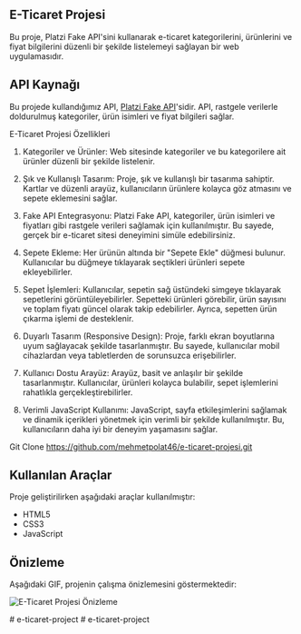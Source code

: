 ## E-Ticaret Projesi

Bu proje, Platzi Fake API'sini kullanarak e-ticaret kategorilerini, ürünlerini ve fiyat bilgilerini düzenli bir şekilde listelemeyi sağlayan bir web uygulamasıdır.

## API Kaynağı

Bu projede kullandığımız API, [Platzi Fake API](https://fakeapi.platzi.com/)'sidir. API, rastgele verilerle doldurulmuş kategoriler, ürün isimleri ve fiyat bilgileri sağlar.

E-Ticaret Projesi Özellikleri

1. Kategoriler ve Ürünler: Web sitesinde kategoriler ve bu kategorilere ait ürünler düzenli bir şekilde listelenir. 

2. Şık ve Kullanışlı Tasarım: Proje, şık ve kullanışlı bir tasarıma sahiptir. Kartlar ve düzenli arayüz, kullanıcıların ürünlere kolayca göz atmasını ve sepete eklemesini sağlar.

3. Fake API Entegrasyonu: Platzi Fake API, kategoriler, ürün isimleri ve fiyatları gibi rastgele verileri sağlamak için kullanılmıştır. Bu sayede, gerçek bir e-ticaret sitesi deneyimini simüle edebilirsiniz.

4. Sepete Ekleme: Her ürünün altında bir "Sepete Ekle" düğmesi bulunur. Kullanıcılar bu düğmeye tıklayarak seçtikleri ürünleri sepete ekleyebilirler.

5. Sepet İşlemleri: Kullanıcılar, sepetin sağ üstündeki simgeye tıklayarak sepetlerini görüntüleyebilirler. Sepetteki ürünleri görebilir, ürün sayısını ve toplam fiyatı güncel olarak takip edebilirler. Ayrıca, sepetten ürün çıkarma işlemi de desteklenir.

6. Duyarlı Tasarım (Responsive Design): Proje, farklı ekran boyutlarına uyum sağlayacak şekilde tasarlanmıştır. Bu sayede, kullanıcılar mobil cihazlardan veya tabletlerden de sorunsuzca erişebilirler.

7. Kullanıcı Dostu Arayüz: Arayüz, basit ve anlaşılır bir şekilde tasarlanmıştır. Kullanıcılar, ürünleri kolayca bulabilir, sepet işlemlerini rahatlıkla gerçekleştirebilirler.

8. Verimli JavaScript Kullanımı: JavaScript, sayfa etkileşimlerini sağlamak ve dinamik içerikleri yönetmek için verimli bir şekilde kullanılmıştır. Bu, kullanıcıların daha iyi bir deneyim yaşamasını sağlar.

Git Clone https://github.com/mehmetpolat46/e-ticaret-projesi.git

## Kullanılan Araçlar

Proje geliştirilirken aşağıdaki araçlar kullanılmıştır:

- HTML5
- CSS3
- JavaScript

## Önizleme

Aşağıdaki GIF, projenin çalışma önizlemesini göstermektedir:

![E-Ticaret Projesi Önizleme](e-ticaret.gif)

#   e - t i c a r e t - p r o j e c t 
 
 #   e - t i c a r e t - p r o j e c t 
 
 
